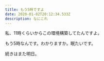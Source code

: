 ```yaml
---
title: もう5時ですよ
date: 2020-01-02T20:12:34.533Z
description: なにこれ
---
```

私、11時くらいからこの環境構築してたんですよ。

もう5時なんです。わかりますか。眠たいです。

続きはまた明日。

